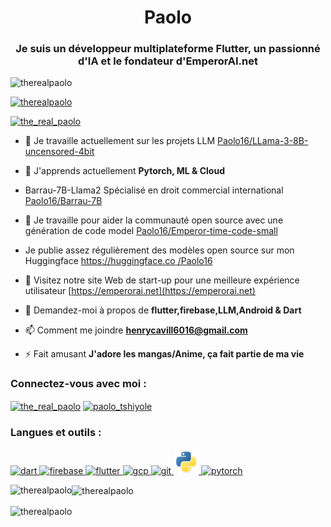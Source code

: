 <h1 align="center">Paolo</h1>
<h3 align="center">Je suis un développeur multiplateforme Flutter, un passionné d'IA et le fondateur d'EmperorAI.net</h3>

<p align="left"> <img src="https://komarev.com/ghpvc/?username=therealpaolo&label=Profile%20views&color=0e75b6&style=flat" alt="therealpaolo" /> </p>

<p align ="gauche"> <a href="https://github.com/ryo-ma/github-profile-trophy"><img src="https://github-profile-trophy.vercel.app/?username =therealpaolo" alt="therealpaolo" /></a> </p>

<p align="left"> <a href="https://twitter.com/the_real_paolo" target="blank"><img src ="https://img.shields.io/twitter/follow/the_real_paolo?logo=twitter&style=for-the-badge" alt="the_real_paolo" /></a> </p>

- 🔭 Je travaille actuellement sur les projets LLM [Paolo16/LLama-3-8B-uncensored-4bit](https://huggingface.co/Paolo16/LLama-3-8B-uncensored-4bit)

- 🌱 J'apprends actuellement **Pytorch, ML & Cloud**

- Barrau-7B-Llama2 Spécialisé en droit commercial international [Paolo16/Barrau-7B](https://huggingface.co/Paolo16/Barrau-7B)

- 🤝 Je travaille pour aider la communauté open source avec une génération de code model [Paolo16/Emperor-time-code-small](https://huggingface.co/Paolo16/Emperor-time-code-small)

- Je publie assez régulièrement des modèles open source sur mon Huggingface [https://huggingface.co /Paolo16](https://huggingface.co/Paolo16)

- 📝 Visitez notre site Web de start-up pour une meilleure expérience utilisateur [https://emperorai.net](https://emperorai.net)

- 💬 Demandez-moi à propos de **flutter,firebase,LLM,Android & Dart**

- 📫 Comment me joindre **henrycavill6016@gmail.com**

- ⚡ Fait amusant **J'adore les mangas/Anime, ça fait partie de ma vie**

<h3 align= "left">Connectez-vous avec moi :</h3>
<p align="left">
<a href="https://twitter.com/the_real_paolo" target="blank"><img align="center" src= "https://raw.githubusercontent.com/rahuldkjain/github-profile-readme-generator/master/src/images/icons/Social/twitter.svg" alt="the_real_paolo" height="30" width="40" /></a>
<a href="https://instagram.com/paolo_tshiyole" target="blank"><img align="center" src="https://raw.githubusercontent.com/rahuldkjain/github -profile-readme-generator/master/src/images/icons/Social/instagram.svg" alt="paolo_tshiyole" height="30" width="40" /></a>
</p>

<h3 align= "left">Langues et outils :</h3>
<p align="left"> <a href="https://dart.dev" target="_blank" rel="noreferrer"> <img src="https://www.vectorlogo.zone/logos/dartlang /dartlang-icon.svg" alt="dart" width="40" height="40"/> </a> <a href="https://firebase.google.com/" target="_blank" rel ="noreferrer"> <img src="https://www.vectorlogo.zone/logos/firebase/firebase-icon.svg" alt="firebase" width="40" height="40"/> </a > <a href="https://flutter.dev" target="_blank" rel="noreferrer"> <img src="https://www.vectorlogo.zone/logos/flutterio/flutterio-icon.svg" alt="flutter" width="40" height="40"/> </a> <a href="https://cloud.google.com" target="_blank" rel="noreferrer"> <img src ="https://www.vectorlogo.zone/logos/google_cloud/google_cloud-icon.svg" alt="gcp" width="40" height="40"/> </a> <a href="https : //git-scm.com/" target="_blank" rel="noreferrer"> <img src="https://www.vectorlogo.zone/logos/git-scm/git-scm-icon.svg" alt ="git" width="40" height="40"/> </a> <a href="https://www.python.org" target="_blank" rel="noreferrer"> <img src= "https://raw.githubusercontent.com/devicons/devicon/master/icons/python/python-original.svg" alt="python" width="40" height="40"/> </a> <a href="https://pytorch.org/" target="_blank" rel="noreferrer"> <img src="https://www.vectorlogo.zone/logos/pytorch/pytorch-icon.svg" alt= "pytorch" width="40" height="40"/> </a> </p>

<p><img align="left" src="https://github-readme-stats.vercel.app/ api/top-langs?username=therealpaolo&show_icons=true&locale=en&layout=compact" alt="therealpaolo" /></p>

<p> <img align="center" src="https://github-readme- stats.vercel.app/api?username=therealpaolo&show_icons=true&locale=en" alt="therealpaolo" /></p>

<p><img align="center" src="https://github-readme-streak- stats.herokuapp.com/?user=therealpaolo&" alt="therealpaolo" /></p>
